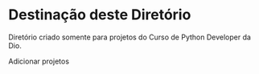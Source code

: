 # Destinação deste Diretório

Diretório criado somente para projetos do Curso de Python Developer da Dio.

Adicionar projetos
